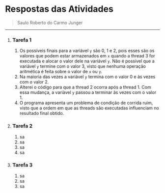 # Respostas das Atividades

> Saulo Roberto do Carmo Junger

---

1.  ### __Tarefa 1__
    1.  Os possíveis finais para a variável ```y``` são 0, 1 e 2, pois esses são os valores que podem estar armazenados em ```x``` quando a thread 3 for executada e alocar o valor dele na variável ```y```. Não é possível que a variável ```y``` termine com o valor 3, visto que nenhuma operação aritmética é feita sobre o valor de ```x``` ou ```y```.
    2.  Na maioria das vezes a variável ```y``` termina com o valor 0 e às vezes com o valor 2.
    3.  Alterei o código para que a thread 2 ocorra após a thread 1. Com essa mudança, a variàvel ```y``` passou a terminar às vezes com o valor 1.
    4.  O programa apresenta um problema de condição de corrida ruim, visto que a ordem em que as threads são executadas influenciam no resultado final obtido.
2.  ### __Tarefa 2__
    1.  sa
    2.  sa
    3.  sa
    4.  sa
3.  ### __Tarefa 3__
    1.  sa
    2.  sa
    3.  sa